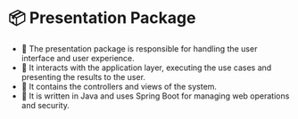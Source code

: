 # 📦 Presentation Package

- 🎨 The presentation package is responsible for handling the user interface and user experience.
- 🔄 It interacts with the application layer, executing the use cases and presenting the results to the user.
- 🚀 It contains the controllers and views of the system.
- 🧩 It is written in Java and uses Spring Boot for managing web operations and security.